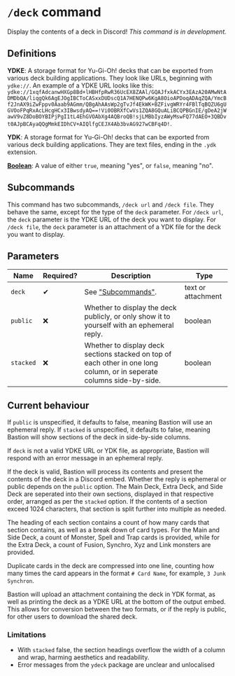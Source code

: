 # `/deck` command

Display the contents of a deck in Discord! _This command is in development._

## Definitions

**YDKE**: A storage format for Yu-Gi-Oh! decks that can be exported from various deck building applications. They look like URLs, beginning with `ydke://`. An example of a YDKE URL looks like this: `ydke://1xqfAdcanwHXGp8Bd+lHBHfpRwR36UcEX8ZAAl/GQAJfxkACYx3EAzA20AMwNtADMDbQA/liqgQk6AgEJOgIBCToCASxxDUDscQ1A7HENQPw6KgA8OioAPDoqADAqZQA/YmcBf2JnAX9iZwFppv0Aaab9AGmm/QBgAhAAsWp2gTvJf4EkWK+BZFivgWRYr4FBlTqBQZU6gUGVOoFPqRxAcLHcgHCx3IBwsdyAQ==!Vi0OBRXfCwVs1ZQA8GQuALiBCQPBGnIE/gDeA2jWawV9vZ8DoBOYBIPjPgI1tL4EhGVOAbXg4AQBroQB!sjLMBbIyzAWyMswFQ77dAEO+3QBDvt0AJpBCAyaQQgMmkEIDhCV+AIQlfgCEJX4Ab3bvAG927wCBFq4D!`.

**YDK**: A storage format for Yu-Gi-Oh! decks that can be exported from various deck building applications. They are text files, ending in the `.ydk` extension.

[**Boolean**](https://en.wikipedia.org/wiki/Boolean_data_type): A value of either `true`, meaning "yes", or `false`, meaning "no".

## Subcommands
This command has two subcommands, `/deck url` and `/deck file`. They behave the same, except for the type of the `deck` parameter. For `/deck url`, the `deck` parameter is the YDKE URL of the deck you want to display. For `/deck file`, the `deck` parameter is an attachment of a YDK file for the deck you want to display.

## Parameters

Name | Required? | Description | Type
--- | --- | --- | ---
`deck` | ✔ | See ["Subcommands"](#subcommands). | text or attachment
`public` | ❌ | Whether to display the deck publicly, or only show it to yourself with an ephemeral reply. | boolean
`stacked` | ❌ | Whether to display deck sections stacked on top of each other in one long column, or in seperate columns side-by-side. | boolean

## Current behaviour

If `public` is unspecified, it defaults to false, meaning Bastion will use an ephemeral reply. If `stacked` is unspecified, it defaults to false, meaning Bastion will show sections of the deck in side-by-side columns.

If `deck` is not a valid YDKE URL or YDK file, as appropriate, Bastion will respond with an error message in an ephemeral reply.

If the deck is valid, Bastion will process its contents and present the contents of the deck in a Discord embed. Whether the reply is ephemeral or public depends on the `public` option. The Main Deck, Extra Deck, and Side Deck are seperated into their own sections, displayed in that respective order, arranged as per the `stacked` option. If the contents of a section exceed 1024 characters, that section is split further into multiple as needed.

The heading of each section contains a count of how many cards that section contains, as well as a break down of card types. For the Main and Side Deck, a count of Monster, Spell and Trap cards is provided, while for the Extra Deck, a count of Fusion, Synchro, Xyz and Link monsters are provided.

Duplicate cards in the deck are compressed into one line, counting how many times the card appears in the format `# Card Name`, for example, `3 Junk Synchron`.

Bastion will upload an attachment containing the deck in YDK format, as well as printing the deck as a YDKE URL at the bottom of the output embed. This allows for conversion between the two formats, or if the reply is public, for other users to download the shared deck.

### Limitations

- With `stacked` false, the section headings overflow the width of a column and wrap, harming aesthetics and readability.
- Error messages from the `ydeck` package are unclear and unlocalised